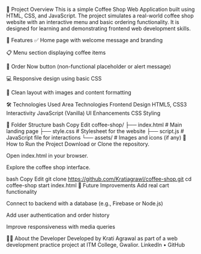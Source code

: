 📌 Project Overview
This is a simple Coffee Shop Web Application built using HTML, CSS, and JavaScript. The project simulates a real-world coffee shop website with an interactive menu and basic ordering functionality. It is designed for learning and demonstrating frontend web development skills.

🎯 Features
✅ Home page with welcome message and branding

📋 Menu section displaying coffee items

🛒 Order Now button (non-functional placeholder or alert message)

💻 Responsive design using basic CSS

🧩 Clean layout with images and content formatting

🛠️ Technologies Used
Area	Technologies
Frontend Design	HTML5, CSS3
Interactivity	JavaScript (Vanilla)
UI Enhancements	CSS Styling

📂 Folder Structure
bash
Copy
Edit
coffee-shop/
├── index.html          # Main landing page
├── style.css           # Stylesheet for the website
├── script.js           # JavaScript file for interactions
└── assets/             # Images and icons (if any)
🧪 How to Run the Project
Download or Clone the repository.

Open index.html in your browser.

Explore the coffee shop interface.

bash
Copy
Edit
git clone https://github.com/Kratiagrawl/coffee-shop.git
cd coffee-shop
start index.html
🚀 Future Improvements
Add real cart functionality

Connect to backend with a database (e.g., Firebase or Node.js)

Add user authentication and order history

Improve responsiveness with media queries

🙋‍♀️ About the Developer
Developed by Krati Agrawal as part of a web development practice project at ITM College, Gwalior.
LinkedIn • GitHub

